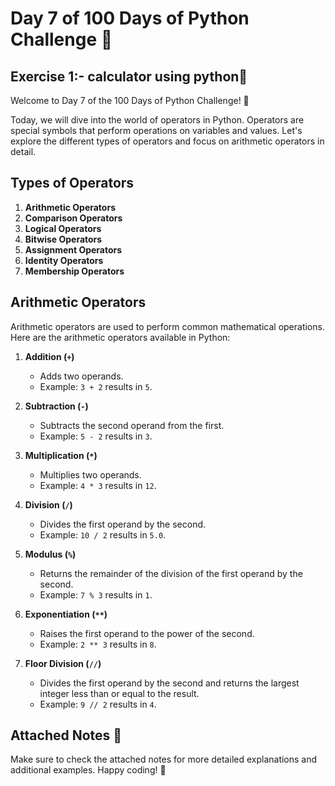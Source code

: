 # Day 7 of 100 Days of Python Challenge 🐍

## Exercise 1:- calculator using python🐍

Welcome to Day 7 of the 100 Days of Python Challenge! 🎉

Today, we will dive into the world of operators in Python. Operators are special symbols that perform operations on variables and values. Let's explore the different types of operators and focus on arithmetic operators in detail.

## Types of Operators

1. **Arithmetic Operators**
2. **Comparison Operators**
3. **Logical Operators**
4. **Bitwise Operators**
5. **Assignment Operators**
6. **Identity Operators**
7. **Membership Operators**

## Arithmetic Operators

Arithmetic operators are used to perform common mathematical operations. Here are the arithmetic operators available in Python:

1. **Addition (`+`)**
    - Adds two operands.
    - Example: `3 + 2` results in `5`.

2. **Subtraction (`-`)**
    - Subtracts the second operand from the first.
    - Example: `5 - 2` results in `3`.

3. **Multiplication (`*`)**
    - Multiplies two operands.
    - Example: `4 * 3` results in `12`.

4. **Division (`/`)**
    - Divides the first operand by the second.
    - Example: `10 / 2` results in `5.0`.

5. **Modulus (`%`)**
    - Returns the remainder of the division of the first operand by the second.
    - Example: `7 % 3` results in `1`.

6. **Exponentiation (`**`)**
    - Raises the first operand to the power of the second.
    - Example: `2 ** 3` results in `8`.

7. **Floor Division (`//`)**
    - Divides the first operand by the second and returns the largest integer less than or equal to the result.
    - Example: `9 // 2` results in `4`.

## Attached Notes 📎

Make sure to check the attached notes for more detailed explanations and additional examples. Happy coding! 🚀
